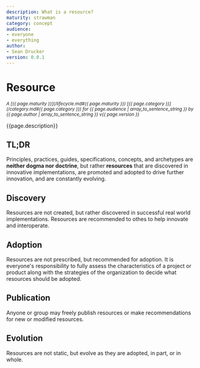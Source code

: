 ```yaml
---
description: What is a resource?
maturity: strawman
category: concept
audience:
- everyone
- everything
author: 
- Sean Drucker
version: 0.0.1
---
```


# Resource
<sup><i>
  A [{{ page.maturity }}](/lifecycle.md#{{ page.maturity }}) 
  [{{ page.category }}](/category.md#{{ page.category }}) 
  for {{ page.audience | array_to_sentence_string }} 
  by {{ page.author | array_to_sentence_string }} v{{ page.version }}
</i></sup>

{{page.description}}

## TL;DR

Principles, practices, guides, specifications, concepts, and archetypes are **neither dogma nor doctrine**, but rather **resources** that are discovered in innovative implementations, are promoted and adopted to drive further innovation, and are constantly evolving.

## Discovery

Resources are not created, but rather discovered in successful real world implementations.  Resources are recommended to othes to help innovate and interoperate.

## Adoption

Resources are not prescribed, but recommended for adoption.  It is everyone's responsibility to fully assess the characteristics of a project or product along with the strategies of the organization to decide what resources should be adopted.

## Publication

Anyone or group may freely publish resources or make recommendations for new or modified resources.

## Evolution

Resources are not static, but evolve as they are adopted, in part, or in whole.